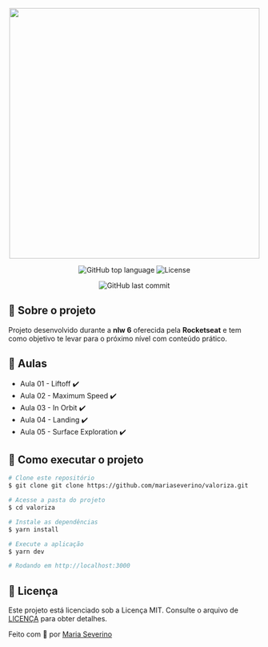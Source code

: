 <p align="center">
    <a href="logo">
        <img src="https://user-images.githubusercontent.com/57969688/122852943-cf2c5700-d2e7-11eb-96c9-1e60655eba31.png" width="500px"/>
    </a>
</p>

<div align="center">
  <p>
    <img alt="GitHub top language" src="https://img.shields.io/github/languages/top/mariaseverino/valoriza?color=32B768&logoColor=32B768&style=for-the-badge">
    <img alt="License" src="https://img.shields.io/badge/license-MIT-brightgreen/mariaseverino/valoriza?color=32B768&logoColor=32B768&style=for-the-badge">
  </p>
</div>

<div align="center">
  <p>
    <img alt="GitHub last commit" src="https://img.shields.io/github/last-commit/mariaseverino/valoriza?color=32B768&logoColor=32B768&style=for-the-badge">  
  </p>
</div>

## :pushpin: Sobre o projeto

Projeto desenvolvido durante a **nlw 6** oferecida pela **Rocketseat** e tem como objetivo te levar para o próximo nível com conteúdo prático.

## :rocket: Aulas

-   Aula 01 - Liftoff :heavy_check_mark:
-   Aula 02 - Maximum Speed :heavy_check_mark:
-   Aula 03 - In Orbit :heavy_check_mark:
-   Aula 04 - Landing :heavy_check_mark:
-   Aula 05 - Surface Exploration :heavy_check_mark:

## 🤔 Como executar o projeto

```bash
# Clone este repositório
$ git clone git clone https://github.com/mariaseverino/valoriza.git

# Acesse a pasta do projeto
$ cd valoriza

# Instale as dependências
$ yarn install

# Execute a aplicação
$ yarn dev

# Rodando em http://localhost:3000
```

## :memo: Licença

Este projeto está licenciado sob a Licença MIT. Consulte o arquivo de [LICENÇA](./LICENSE) para obter detalhes.

Feito com :blue_heart: por [Maria Severino](https://github.com/mariaseverino)
